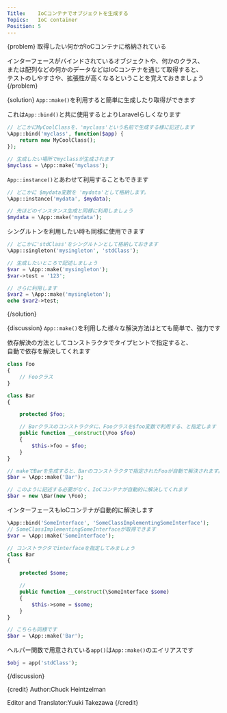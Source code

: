 ```yaml
---
Title:    IoCコンテナでオブジェクトを生成する
Topics:   IoC container
Position: 5
---
```


{problem}
取得したい何かがIoCコンテナに格納されている

インターフェースがバインドされているオブジェクトや、何かのクラス、  
または配列などの何かのデータなどはIoCコンテナを通じて取得すると、  
テストのしやすさや、拡張性が高くなるということを覚えておきましょう
{/problem}

{solution}
`App::make()`を利用すると簡単に生成したり取得ができます

これは`App::bind()`と共に使用するとよりLaravelらしくなります

```php
// どこかにMyCoolClassを、'myclass'という名前で生成する様に記述します
\App::bind('myclass', function($app) {
    return new MyCoolClass();
});

// 生成したい場所でmyclassが生成されます
$myclass = \App::make('myclass');
```

`App::instance()`とあわせて利用することもできます

```php
// どこかに $mydata変数を 'mydata'として格納します。
\App::instance('mydata', $mydata);

// 先ほどのインスタンス生成と同様に利用しましょう
$mydata = \App::make('mydata');
```

シングルトンを利用したい時も同様に使用できます
```php
// どこかに'stdClass'をシングルトンとして格納しておきます
\App::singleton('mysingleton', 'stdClass');

// 生成したいところで記述しましょう
$var = \App::make('mysingleton');
$var->test = '123';

// さらに利用します
$var2 = \App::make('mysingleton');
echo $var2->test;
```
{/solution}

{discussion}
`App::make()`を利用した様々な解決方法はとても簡単で、強力です  

依存解決の方法としてコンストラクタでタイプヒントで指定すると、  
自動で依存を解決してくれます  

```php
class Foo
{
    // Fooクラス  
}

class Bar
{

    protected $foo;

    // Barクラスのコンストラクタに、Fooクラスを$foo変数で利用する、と指定します
    public function __construct(\Foo $foo)
    {
        $this->foo = $foo;
    }
}

// makeでBarを生成すると、Barのコンストラクタで指定されたFooが自動で解決されます。
$bar = \App::make('Bar');

// このように記述する必要がなく、IoCコンテナが自動的に解決してくれます
$bar = new \Bar(new \Foo);
```

インターフェースもIoCコンテナが自動的に解決します

```php
\App::bind('SomeInterface', 'SomeClassImplementingSomeInterface');
// SomeClassImplementingSomeInterfaceが取得できます
$var = \App::make('SomeInterface');

// コンストラクタでinterfaceを指定してみましょう
class Bar
{

    protected $some;

    //
    public function __construct(\SomeInterface $some)
    {
        $this->some = $some;
    }
}

// こちらも同様です
$bar = \App::make('Bar');

```

ヘルパー関数で用意されている`app()`は`App::make()`のエイリアスです

```php
$obj = app('stdClass');
```
{/discussion}

{credit}
Author:Chuck Heintzelman

Editor and Translator:Yuuki Takezawa
{/credit}

